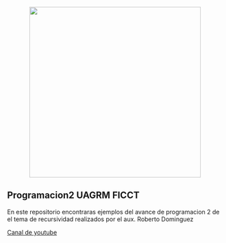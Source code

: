 <p align="center">
    <a href="https://www.uagrm.edu.bo/" target="_blank">
        <img src="https://www.uagrm.edu.bo/img/uagrm-escudo.png" width="400">
    </a>
</p>

## Programacion2 UAGRM FICCT
En este repositorio encontraras ejemplos del avance de programacion 2 de el tema de recursividad
realizados por el aux. Roberto Dominguez

<a href="https://www.youtube.com/channel/UCPoHHJbICtEhASSQo52I3PA/playlists">
Canal de youtube
</a>
